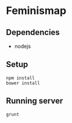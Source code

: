 # Feminismap

## Dependencies
* nodejs

## Setup

```
npm install
bower install
```

## Running server

```
grunt
```
